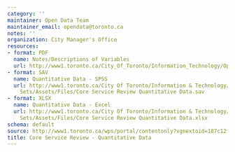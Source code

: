 ```yaml
---
category: ''
maintainer: Open Data Team
maintainer_email: opendata@toronto.ca
notes: ''
organization: City Manager's Office
resources:
- format: PDF
  name: Notes/Descriptions of Variables
  url: http://www1.toronto.ca/City_Of_Toronto/Information_Technology/Open_Data/Data_Sets/Assets/Files/notes_and_description_of_variables_for_csr_quantitative_dataset.pdf
- format: SAV
  name: Quantitative Data - SPSS
  url: http://www1.toronto.ca/City Of Toronto/Information & Technology/Open Data/Data
    Sets/Assets/Files/Core Service Review Quantitative Data.sav
- format: XLSX
  name: Quantitative Data - Excel
  url: http://www1.toronto.ca/City Of Toronto/Information & Technology/Open Data/Data
    Sets/Assets/Files/Core Service Review Quantitative Data.xlsx
schema: default
source: http://www1.toronto.ca/wps/portal/contentonly?vgnextoid=187c12f464151310VgnVCM1000003dd60f89RCRD&vgnextchannel=1a66e03bb8d1e310VgnVCM10000071d60f89RCRD
title: Core Service Review - Quantitative Data
---
```

